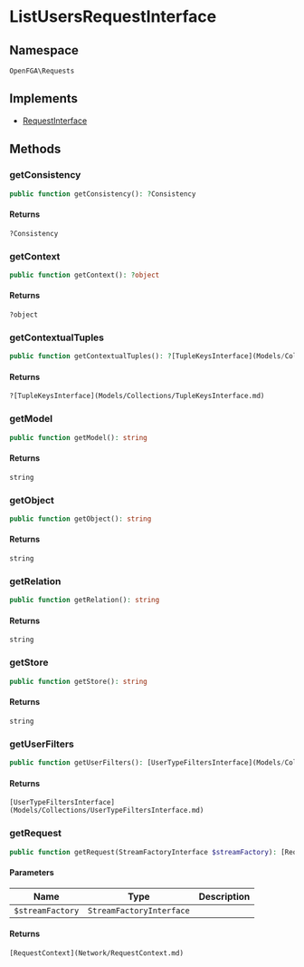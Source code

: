 # ListUsersRequestInterface


## Namespace
`OpenFGA\Requests`

## Implements
* [RequestInterface](Requests/RequestInterface.md)

## Methods
### getConsistency

```php
public function getConsistency(): ?Consistency
```



#### Returns
`?Consistency` 

### getContext

```php
public function getContext(): ?object
```



#### Returns
`?object` 

### getContextualTuples

```php
public function getContextualTuples(): ?[TupleKeysInterface](Models/Collections/TupleKeysInterface.md)
```



#### Returns
`?[TupleKeysInterface](Models/Collections/TupleKeysInterface.md)` 

### getModel

```php
public function getModel(): string
```



#### Returns
`string` 

### getObject

```php
public function getObject(): string
```



#### Returns
`string` 

### getRelation

```php
public function getRelation(): string
```



#### Returns
`string` 

### getStore

```php
public function getStore(): string
```



#### Returns
`string` 

### getUserFilters

```php
public function getUserFilters(): [UserTypeFiltersInterface](Models/Collections/UserTypeFiltersInterface.md)
```



#### Returns
`[UserTypeFiltersInterface](Models/Collections/UserTypeFiltersInterface.md)` 

### getRequest

```php
public function getRequest(StreamFactoryInterface $streamFactory): [RequestContext](Network/RequestContext.md)
```


#### Parameters
| Name | Type | Description |
|------|------|-------------|
| `$streamFactory` | `StreamFactoryInterface` |  |

#### Returns
`[RequestContext](Network/RequestContext.md)` 

